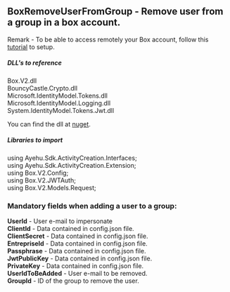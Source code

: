 ## BoxRemoveUserFromGroup - Remove user from a group in a box account.

Remark - To be able to access remotely your Box account, follow this [tutorial](https://developer.box.com/docs/setting-up-a-jwt-app) to setup.  

##### DLL's to reference
Box.V2.dll  
BouncyCastle.Crypto.dll  
Microsoft.IdentityModel.Tokens.dll  
Microsoft.IdentityModel.Logging.dll  
System.IdentityModel.Tokens.Jwt.dll  

You can find the dll at [nuget](https://www.nuget.org/packages/Box.V2/).  

##### Libraries to import
using Ayehu.Sdk.ActivityCreation.Interfaces;  
using Ayehu.Sdk.ActivityCreation.Extension;  
using Box.V2.Config;  
using Box.V2.JWTAuth;  
using Box.V2.Models.Request;  

### Mandatory fields when adding a user to a group:
**UserId**			- User e-mail to impersonate  
**ClientId**		- Data contained in config.json file.  
**ClientSecret**	- Data contained in config.json file.  
**EntrepriseId**	- Data contained in config.json file.  
**Passphrase**		- Data contained in config.json file.  
**JwtPublicKey**	- Data contained in config.json file.  
**PrivateKey**		- Data contained in config.json file.  
**UserIdToBeAdded**	- User e-mail to be removed.  
**GroupId**			- ID of the group to remove the user.